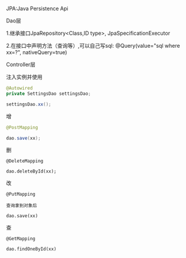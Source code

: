 JPA:Java Persistence Api

Dao层

1.继承接口JpaRepository<Class,ID type>, JpaSpecificationExecutor<Class>

2.在接口中声明方法（查询等）,可以自己写sql: @Query(value="sql where xx=?", nativeQuery=true)




Controller层

注入实例并使用

```java
@Autowired
private SettingsDao settingsDao;

settingsDao.xx();
```

增

```java
@PostMapping

dao.save(xx);
```

删

```
@DeleteMapping

dao.deleteById(xx);
```

改

```
@PutMapping

查询拿到对象后

dao.save(xx)
```

查

```
@GetMapping

dao.findOneById(xx)
```



